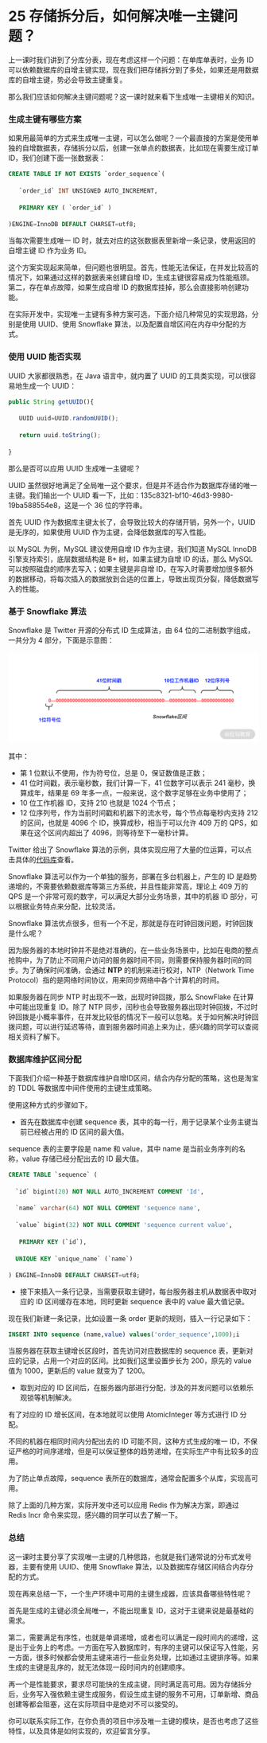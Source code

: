 # 25 存储拆分后，如何解决唯一主键问题？

上一课时我们讲到了分库分表，现在考虑这样一个问题：在单库单表时，业务 ID 可以依赖数据库的自增主键实现，现在我们把存储拆分到了多处，如果还是用数据库的自增主键，势必会导致主键重复。

那么我们应该如何解决主键问题呢？这一课时就来看下生成唯一主键相关的知识。

### 生成主键有哪些方案

如果用最简单的方式来生成唯一主键，可以怎么做呢？一个最直接的方案是使用单独的自增数据表，存储拆分以后，创建一张单点的数据表，比如现在需要生成订单 ID，我们创建下面一张数据表：

```sql
CREATE TABLE IF NOT EXISTS `order_sequence`(

   `order_id` INT UNSIGNED AUTO_INCREMENT,

   PRIMARY KEY ( `order_id` )

)ENGINE=InnoDB DEFAULT CHARSET=utf8;
```

当每次需要生成唯一 ID 时，就去对应的这张数据表里新增一条记录，使用返回的自增主键 ID 作为业务 ID。

这个方案实现起来简单，但问题也很明显。首先，性能无法保证，在并发比较高的情况下，如果通过这样的数据表来创建自增 ID，生成主键很容易成为性能瓶颈。第二，存在单点故障，如果生成自增 ID 的数据库挂掉，那么会直接影响创建功能。

在实际开发中，实现唯一主键有多种方案可选，下面介绍几种常见的实现思路，分别是使用 UUID、使用 Snowflake 算法，以及配置自增区间在内存中分配的方式。

### 使用 UUID 能否实现

UUID 大家都很熟悉，在 Java 语言中，就内置了 UUID 的工具类实现，可以很容易地生成一个 UUID：

```typescript
public String getUUID(){

   UUID uuid=UUID.randomUUID();

   return uuid.toString();

}
```

那么是否可以应用 UUID 生成唯一主键呢？

UUID 虽然很好地满足了全局唯一这个要求，但是并不适合作为数据库存储的唯一主键。我们输出一个 UUID 看一下，比如：135c8321-bf10-46d3-9980-19ba588554e8，这是一个 36 位的字符串。

首先 UUID 作为数据库主键太长了，会导致比较大的存储开销，另外一个，UUID 是无序的，如果使用 UUID 作为主键，会降低数据库的写入性能。

以 MySQL 为例，MySQL 建议使用自增 ID 作为主键，我们知道 MySQL InnoDB 引擎支持索引，底层数据结构是 B+ 树，如果主键为自增 ID 的话，那么 MySQL 可以按照磁盘的顺序去写入；如果主键是非自增 ID，在写入时需要增加很多额外的数据移动，将每次插入的数据放到合适的位置上，导致出现页分裂，降低数据写入的性能。

### 基于 Snowflake 算法

Snowflake 是 Twitter 开源的分布式 ID 生成算法，由 64 位的二进制数字组成，一共分为 4 部分，下面是示意图：

![image](img/Ciqc1F7rW7SAGVg-AACcCEZzof0687.png)

其中：

- 第 1 位默认不使用，作为符号位，总是 0，保证数值是正数；
- 41 位时间戳，表示毫秒数，我们计算一下，41 位数字可以表示 241 毫秒，换算成年，结果是 69 年多一点，一般来说，这个数字足够在业务中使用了；
- 10 位工作机器 ID，支持 210 也就是 1024 个节点；
- 12 位序列号，作为当前时间戳和机器下的流水号，每个节点每毫秒内支持 212 的区间，也就是 4096 个 ID，换算成秒，相当于可以允许 409 万的 QPS，如果在这个区间内超出了 4096，则等待至下一毫秒计算。

Twitter 给出了 Snowflake 算法的示例，具体实现应用了大量的位运算，可以点击具体的[代码库](https://github.com/twitter-archive/snowflake/blob/snowflake-2010/src/main/scala/com/twitter/service/snowflake/IdWorker.scala)查看。

Snowflake 算法可以作为一个单独的服务，部署在多台机器上，产生的 ID 是趋势递增的，不需要依赖数据库等第三方系统，并且性能非常高，理论上 409 万的 QPS 是一个非常可观的数字，可以满足大部分业务场景，其中的机器 ID 部分，可以根据业务特点来分配，比较灵活。

Snowflake 算法优点很多，但有一个不足，那就是存在时钟回拨问题，时钟回拨是什么呢？

因为服务器的本地时钟并不是绝对准确的，在一些业务场景中，比如在电商的整点抢购中，为了防止不同用户访问的服务器时间不同，则需要保持服务器时间的同步。为了确保时间准确，会通过 **NTP** 的机制来进行校对，NTP（Network Time Protocol）指的是网络时间协议，用来同步网络中各个计算机的时间。

如果服务器在同步 NTP 时出现不一致，出现时钟回拨，那么 SnowFlake 在计算中可能出现重复 ID。除了 NTP 同步，闰秒也会导致服务器出现时钟回拨，不过时钟回拨是小概率事件，在并发比较低的情况下一般可以忽略。关于如何解决时钟回拨问题，可以进行延迟等待，直到服务器时间追上来为止，感兴趣的同学可以查阅相关资料了解下。

### 数据库维护区间分配

下面我们介绍一种基于数据库维护自增ID区间，结合内存分配的策略，这也是淘宝的 TDDL 等数据库中间件使用的主键生成策略。

使用这种方式的步骤如下。

- 首先在数据库中创建 sequence 表，其中的每一行，用于记录某个业务主键当前已经被占用的 ID 区间的最大值。

sequence 表的主要字段是 name 和 value，其中 name 是当前业务序列的名称，value 存储已经分配出去的 ID 最大值。

```sql
CREATE TABLE `sequence` (

  `id` bigint(20) NOT NULL AUTO_INCREMENT COMMENT 'Id',

  `name` varchar(64) NOT NULL COMMENT 'sequence name',

  `value` bigint(32) NOT NULL COMMENT 'sequence current value',

   PRIMARY KEY (`id`),

  UNIQUE KEY `unique_name` (`name`)

) ENGINE=InnoDB DEFAULT CHARSET=utf8; 
```

- 接下来插入一条行记录，当需要获取主键时，每台服务器主机从数据表中取对应的 ID 区间缓存在本地，同时更新 sequence 表中的 value 最大值记录。

现在我们新建一条记录，比如设置一条 order 更新的规则，插入一行记录如下：

```sql
INSERT INTO sequence (name,value) values('order_sequence',1000);i
```

当服务器在获取主键增长区段时，首先访问对应数据库的 sequence 表，更新对应的记录，占用一个对应的区间。比如我们这里设置步长为 200，原先的 value 值为 1000，更新后的 value 就变为了 1200。

- 取到对应的 ID 区间后，在服务器内部进行分配，涉及的并发问题可以依赖乐观锁等机制解决。

有了对应的 ID 增长区间，在本地就可以使用 AtomicInteger 等方式进行 ID 分配。

不同的机器在相同时间内分配出去的 ID 可能不同，这种方式生成的唯一 ID，不保证严格的时间序递增，但是可以保证整体的趋势递增，在实际生产中有比较多的应用。

为了防止单点故障，sequence 表所在的数据库，通常会配置多个从库，实现高可用。

除了上面的几种方案，实际开发中还可以应用 Redis 作为解决方案，即通过 Redis Incr 命令来实现，感兴趣的同学可以去了解一下。

### 总结

这一课时主要分享了实现唯一主键的几种思路，也就是我们通常说的分布式发号器，主要有使用 UUID、使用 Snowflake 算法，以及数据库存储区间结合内存分配的方式。

现在再来总结一下，一个生产环境中可用的主键生成器，应该具备哪些特性呢？

首先是生成的主键必须全局唯一，不能出现重复 ID，这对于主键来说是最基础的需求。

第二，需要满足有序性，也就是单调递增，或者也可以满足一段时间内的递增，这是出于业务上的考虑。一方面在写入数据库时，有序的主键可以保证写入性能，另一方面，很多时候都会使用主键来进行一些业务处理，比如通过主键排序等。如果生成的主键是乱序的，就无法体现一段时间内的创建顺序。

再一个是性能要求，要求尽可能快的生成主键，同时满足高可用。因为存储拆分后，业务写入强依赖主键生成服务，假设生成主键的服务不可用，订单新增、商品创建等都会阻塞，这在实际项目中是绝对不可以接受的。

你可以联系实际工作，在你负责的项目中涉及唯一主键的模块，是否也考虑了这些特性，以及具体是如何实现的，欢迎留言分享。

